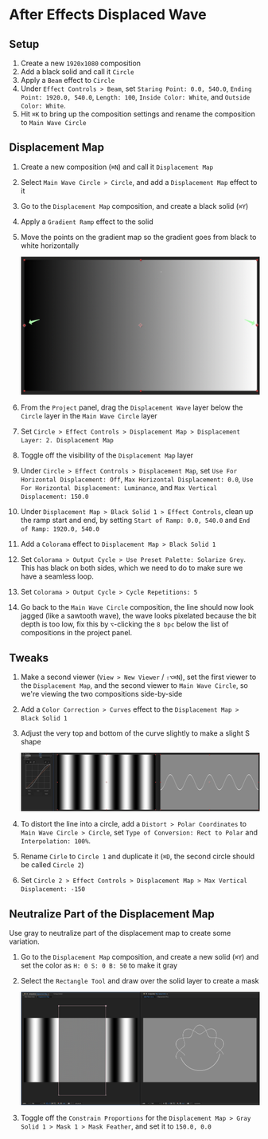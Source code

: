 # After Effects Displaced Wave

## Setup

1. Create a new `1920x1080` composition
2. Add a black solid and call it `Circle`
3. Apply a `Beam` effect to `Circle`
4. Under `Effect Controls > Beam`, set `Staring Point: 0.0, 540.0`, `Ending Point: 1920.0, 540.0`, `Length: 100`, `Inside Color: White`, and `Outside Color: White`.
5. Hit `⌘K` to bring up the composition settings and rename the composition to `Main Wave Circle`

## Displacement Map

1. Create a new composition (`⌘N`) and call it `Displacement Map`
2. Select `Main Wave Circle > Circle`, and add a `Displacement Map` effect to it
3. Go to the `Displacement Map` composition, and create a black solid (`⌘Y`)
4. Apply a `Gradient Ramp` effect to the solid
5. Move the points on the gradient map so the gradient goes from black to white horizontally

    ![Gradient](assets/after-effects-displacement-map-gradient.png)

6. From the `Project` panel, drag the `Displacement Wave` layer below the `Circle` layer in the `Main Wave Circle` layer
7. Set `Circle > Effect Controls > Displacement Map > Displacement Layer: 2. Displacement Map`
8. Toggle off the visibility of the `Displacement Map` layer
9. Under `Circle > Effect Controls > Displacement Map`, set `Use For Horizontal Displacement: Off`, `Max Horizontal Displacement: 0.0`, `Use For Horizontal Displacement: Luminance`, and `Max Vertical Displacement: 150.0`
10. Under `Displacement Map > Black Solid 1 > Effect Controls`, clean up the ramp start and end, by setting `Start of Ramp: 0.0, 540.0` and `End of Ramp: 1920.0, 540.0`
11. Add a `Colorama` effect to `Displacement Map > Black Solid 1`
12. Set `Colorama > Output Cycle > Use Preset Palette: Solarize Grey`. This has black on both sides, which we need to do to make sure we have a seamless loop.
13. Set `Colorama > Output Cycle > Cycle Repetitions: 5`
14. Go back to the `Main Wave Circle` composition, the line should now look jagged (like a sawtooth wave), the wave looks pixelated because the bit depth is too low, fix this by `⌥`-clicking the `8 bpc` below the list of compositions in the project panel.

## Tweaks

1. Make a second viewer (`View > New Viewer` / `⇧⌥⌘N`), set the first viewer to the `Displacement Map`, and the second viewer to `Main Wave Circle`, so we're viewing the two compositions side-by-side
2. Add a `Color Correction > Curves` effect to the `Displacement Map > Black Solid 1`
3. Adjust the very top and bottom of the curve slightly to make a slight S shape

    ![Curves](assets/after-effects-displacement-map-curves.png)

4. To distort the line into a circle, add a `Distort > Polar Coordinates` to `Main Wave Circle > Circle`, set `Type of Conversion: Rect to Polar` and `Interpolation: 100%`.
5. Rename `Cirle` to `Circle 1` and duplicate it (`⌘D`, the second circle should be called `Circle 2`)
6. Set `Circle 2 > Effect Controls > Displacement Map > Max Vertical Displacement: -150`

## Neutralize Part of the Displacement Map

Use gray to neutralize part of the displacement map to create some variation.

1. Go to the `Displacement Map` composition, and create a new solid (`⌘Y`) and set the color as `H: 0 S: 0 B: 50` to make it gray
2. Select the `Rectangle Tool` and draw over the solid layer to create a mask

    ![Mask](assets/after-effects-displacement-map-mask.png)

3. Toggle off the `Constrain Proportions` for the `Displacement Map > Gray Solid 1 > Mask 1 > Mask Feather`, and set it to `150.0, 0.0`
